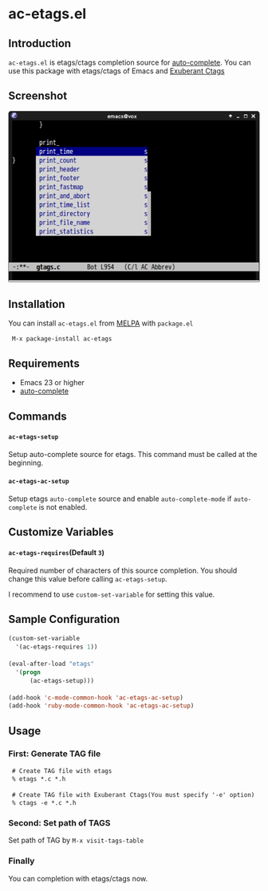 # ac-etags.el

## Introduction

`ac-etags.el` is etags/ctags completion source for [auto-complete](https://github.com/auto-complete/auto-complete).
You can use this package with etags/ctags of Emacs and [Exuberant Ctags](http://ctags.sourceforge.net/)


## Screenshot

![ac-etags](image/ac-etags.png)


## Installation

You can install `ac-etags.el` from [MELPA](http://melpa.milkbox.net/) with `package.el`

```
 M-x package-install ac-etags
```

## Requirements

- Emacs 23 or higher
- [auto-complete](https://github.com/auto-complete/auto-complete)


## Commands

#### `ac-etags-setup`

Setup auto-complete source for etags. This command must be called at the beginning.

#### `ac-etags-ac-setup`

Setup etags `auto-complete` source and enable `auto-complete-mode` if
`auto-complete` is not enabled.

## Customize Variables

#### `ac-etags-requires`(Default `3`)

Required number of characters of this source completion.
You should change this value before calling `ac-etags-setup`.

I recommend to use `custom-set-variable` for setting this value.


## Sample Configuration

```lisp
(custom-set-variable
  '(ac-etags-requires 1))

(eval-after-load "etags"
  '(progn
      (ac-etags-setup)))

(add-hook 'c-mode-common-hook 'ac-etags-ac-setup)
(add-hook 'ruby-mode-common-hook 'ac-etags-ac-setup)
```

## Usage

### First: Generate TAG file

```
 # Create TAG file with etags
 % etags *.c *.h

 # Create TAG file with Exuberant Ctags(You must specify '-e' option)
 % ctags -e *.c *.h
```

### Second: Set path of TAGS

Set path of TAG by `M-x visit-tags-table`

### Finally

You can completion with etags/ctags now.
